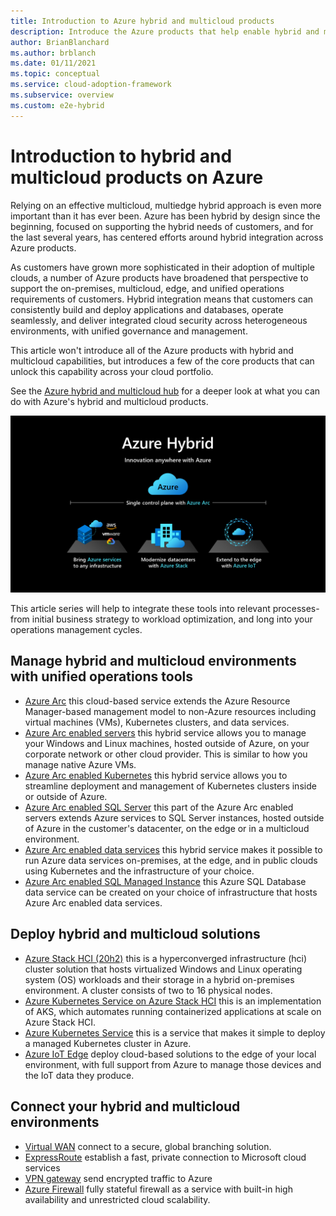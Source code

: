 ```yaml
---
title: Introduction to Azure hybrid and multicloud products
description: Introduce the Azure products that help enable hybrid and multicloud solutions
author: BrianBlanchard
ms.author: brblanch
ms.date: 01/11/2021
ms.topic: conceptual
ms.service: cloud-adoption-framework
ms.subservice: overview
ms.custom: e2e-hybrid
---
```


# Introduction to hybrid and multicloud products on Azure

Relying on an effective multicloud, multiedge hybrid approach is even more important than it has ever been. Azure has been hybrid by design since the beginning, focused on supporting the hybrid needs of customers, and for the last several years, has centered efforts around hybrid integration across Azure products.

As customers have grown more sophisticated in their adoption of multiple clouds, a number of Azure products have broadened that perspective to support the on-premises, multicloud, edge, and unified operations requirements of customers. Hybrid integration means that customers can consistently build and deploy applications and databases, operate seamlessly, and deliver integrated cloud security across heterogeneous environments, with unified governance and management.

This article won't introduce all of the Azure products with hybrid and multicloud capabilities, but introduces a few of the core products that can unlock this capability across your cloud portfolio.

See the [Azure hybrid and multicloud hub](/hybrid/) for a deeper look at what you can do with Azure's hybrid and multicloud products.

![Overview of the Azure hybrid and multicloud products listed below](../../_images/hybrid/hybrid-hero-slide.png)

This article series will help to integrate these tools into relevant processes-from initial business strategy to workload optimization, and long into your operations management cycles.

## Manage hybrid and multicloud environments with unified operations tools

- [Azure Arc](/azure/azure-arc/?toc=/azure/cloud-adoption-framework/toc.json&bc=/azure/cloud-adoption-framework/_bread/toc.json) this cloud-based service extends the Azure Resource Manager-based management model to non-Azure resources including virtual machines (VMs), Kubernetes clusters, and data services.
- [Azure Arc enabled servers](/azure/azure-arc/servers/overview?toc=/azure/cloud-adoption-framework/toc.json&bc=/azure/cloud-adoption-framework/_bread/toc.json) this hybrid service allows you to manage your Windows and Linux machines, hosted outside of Azure, on your corporate network or other cloud provider. This is similar to how you manage native Azure VMs.
- [Azure Arc enabled Kubernetes](/azure/azure-arc/kubernetes/overview?toc=/azure/cloud-adoption-framework/toc.json&bc=/azure/cloud-adoption-framework/_bread/toc.json) this hybrid service allows you to streamline deployment and management of Kubernetes clusters inside or outside of Azure.
- [Azure Arc enabled SQL Server](/sql/sql-server/azure-arc/overview?toc=/azure/cloud-adoption-framework/toc.json&bc=/azure/cloud-adoption-framework/_bread/toc.json) this part of the Azure Arc enabled servers extends Azure services to SQL Server instances, hosted outside of Azure in the customer's datacenter, on the edge or in a multicloud environment.
- [Azure Arc enabled data services](/azure/azure-arc/data/overview?toc=/azure/cloud-adoption-framework/toc.json&bc=/azure/cloud-adoption-framework/_bread/toc.json) this hybrid service makes it possible to run Azure data services on-premises, at the edge, and in public clouds using Kubernetes and the infrastructure of your choice.
- [Azure Arc enabled SQL Managed Instance](/azure/azure-arc/data/managed-instance-overview?toc=/azure/cloud-adoption-framework/toc.json&bc=/azure/cloud-adoption-framework/_bread/toc.json) this Azure SQL Database data service can be created on your choice of infrastructure that hosts Azure Arc enabled data services.

## Deploy hybrid and multicloud solutions

- [Azure Stack HCI (20h2)](/azure-stack/hci/overview?toc=/azure/cloud-adoption-framework/toc.json&bc=/azure/cloud-adoption-framework/_bread/toc.json) this is a hyperconverged infrastructure (hci) cluster solution that hosts virtualized Windows and Linux operating system (OS) workloads and their storage in a hybrid on-premises environment. A cluster consists of two to 16 physical nodes.
- [Azure Kubernetes Service on Azure Stack HCI](/azure-stack/aks-hci/overview?toc=/azure/cloud-adoption-framework/toc.json&bc=/azure/cloud-adoption-framework/_bread/toc.json) this is an implementation of AKS, which automates running containerized applications at scale on Azure Stack HCI.
- [Azure Kubernetes Service](/azure/aks/intro-kubernetes?toc=/azure/cloud-adoption-framework/toc.json&bc=/azure/cloud-adoption-framework/_bread/toc.json) this is a service that makes it simple to deploy a managed Kubernetes cluster in Azure.
- [Azure IoT Edge](/azure/iot-edge/?toc=/azure/cloud-adoption-framework/toc.json&bc=/azure/cloud-adoption-framework/_bread/toc.json) deploy cloud-based solutions to the edge of your local environment, with full support from Azure to manage those devices and the IoT data they produce.

## Connect your hybrid and multicloud environments

- [Virtual WAN](/azure/virtual-wan/?toc=/azure/cloud-adoption-framework/toc.json&bc=/azure/cloud-adoption-framework/_bread/toc.json) connect to a secure, global branching solution.
- [ExpressRoute](/azure/expressroute/?toc=/azure/cloud-adoption-framework/toc.json&bc=/azure/cloud-adoption-framework/_bread/toc.json) establish a fast, private connection to Microsoft cloud services
- [VPN gateway](/azure/vpn-gateway/vpn-gateway-about-vpngateways?toc=/azure/cloud-adoption-framework/toc.json&bc=/azure/cloud-adoption-framework/_bread/toc.json) send encrypted traffic to Azure
- [Azure Firewall](/azure/firewall/overview?toc=/azure/cloud-adoption-framework/toc.json&bc=/azure/cloud-adoption-framework/_bread/toc.json) fully stateful firewall as a service with built-in high availability and unrestricted cloud scalability.
